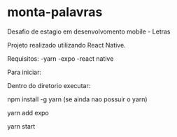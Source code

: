 # monta-palavras

Desafio de estagio em desenvolvomento mobile - Letras

Projeto realizado utilizando React Native.

Requisitos:
-yarn
-expo
-react native

Para iniciar:

Dentro do diretorio executar:

npm install -g yarn (se ainda nao possuir o yarn)

yarn add expo

yarn start

